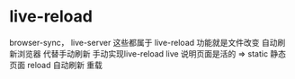 # live-reload
browser-sync， live-server 这些都属于 live-reload 功能就是文件改变 自动刷新浏览器 代替手动刷新
手动实现live-reload
live 说明页面是活的  => 
    static 静态页面
    reload 自动刷新 重载